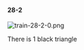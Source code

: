 #### 28-2
![train-28-2-0.png](https://github.com/lil-lab/nlvr/raw/master/nlvr/train/images/79/train-28-2-0.png "train-28-2-0.png")

There is 1 black triangle